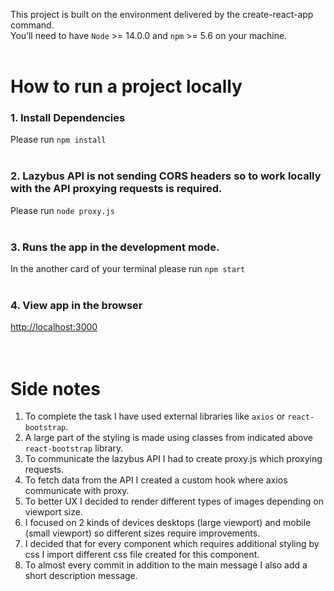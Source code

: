 This project is built on the environment delivered by the create-react-app command. <br/>
You’ll need to have `Node` >= 14.0.0 and `npm` >= 5.6 on your machine. <br/><br/>

# How to run a project locally

### 1. Install Dependencies
Please run `npm install`<br/><br/>

### 2. Lazybus API is not sending CORS headers so to work locally with the API proxying requests is required.
Please run `node proxy.js`<br/><br/>

### 3. Runs the app in the development mode.
In the another card of your terminal please run `npm start`<br/><br/>

### 4. View app in the browser
[http://localhost:3000](http://localhost:3000)<br/><br/><br/>


# Side notes
1. To complete the task I have used external libraries like `axios` or `react-bootstrap`.
2. A large part of the styling is made using classes from indicated above `react-bootstrap` library.
3. To communicate the lazybus API I had to create proxy.js which proxying requests.
4. To fetch data from the API I created a custom hook where axios communicate with proxy.
5. To better UX I decided to render different types of images depending on viewport size.
6. I focused on 2 kinds of devices desktops (large viewport) and mobile (small viewport) so different sizes require improvements.
7. I decided that for every component which requires additional styling by css I import different css file created for this component.
8. To almost every commit in addition to the main message I also add a short description message.
